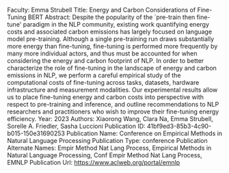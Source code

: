 Faculty: Emma Strubell
Title: Energy and Carbon Considerations of Fine-Tuning BERT
Abstract: Despite the popularity of the `pre-train then fine-tune' paradigm in the NLP community, existing work quantifying energy costs and associated carbon emissions has largely focused on language model pre-training. Although a single pre-training run draws substantially more energy than fine-tuning, fine-tuning is performed more frequently by many more individual actors, and thus must be accounted for when considering the energy and carbon footprint of NLP. In order to better characterize the role of fine-tuning in the landscape of energy and carbon emissions in NLP, we perform a careful empirical study of the computational costs of fine-tuning across tasks, datasets, hardware infrastructure and measurement modalities. Our experimental results allow us to place fine-tuning energy and carbon costs into perspective with respect to pre-training and inference, and outline recommendations to NLP researchers and practitioners who wish to improve their fine-tuning energy efficiency.
Year: 2023
Authors: Xiaorong Wang, Clara Na, Emma Strubell, Sorelle A. Friedler, Sasha Luccioni
Publication ID: 41bf9ed3-85b3-4c90-b015-150e31690253
Publication Name: Conference on Empirical Methods in Natural Language Processing
Publication Type: conference
Publication Alternate Names: Empir Method Nat Lang Process, Empirical Methods in Natural Language Processing, Conf Empir Method Nat Lang Process, EMNLP
Publication Url: https://www.aclweb.org/portal/emnlp
